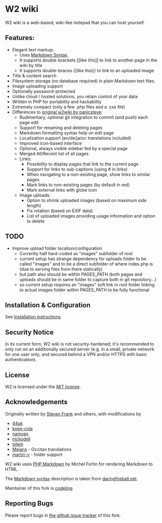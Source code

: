 # W2 wiki

W2 wiki is a web-based, wiki-like notepad that you can host yourself.


## Features:

- Elegant text markup:
    - Uses [Markdown Syntax](https://github.com/codeling/w2wiki/blob/master/pages/MarkdownSyntax.md).
    - It supports double-brackets [[like this]] to link to another page in the wiki by title
    - It supports double-braces {{like this}} to link to an uploaded image
- Title & content search
- Filesystem storage (no database required) in plain Markdown text files.
- Image uploading support
- Optionally password-protected
- Unlike cloud / hosted solutions, you retain control of your data
- Written in PHP for portability and hackability
- Extremely compact (only a few .php files and a .css file)
- Differences to [original w2wiki by panicsteve](https://github.com/panicsteve/w2wiki):
    - Rudimentary, optional git integration to commit (and push) each page edit
    - Support for renaming and deleting pages
    - Markdown formatting syntax help on edit page
    - Localization support (en/de/ja/oc translations included)
    - Improved icon-based interface
    - Optional, always visible sidebar fed by a special page
	- Merged All/Recent list of all pages
    - Links:
        - Possibility to display pages that link to the current page
        - Support for links to sub-captions (using # in links)
	    - When navigating to a non-existing page, show links to similar pages
	    - Mark links to non-existing pages (by default in red)
        - Mark external links with globe icon
	- Image uploads:
		- Option to shrink uploaded images (based on maximum side length)
		- Fix rotation (based on EXIF data)
		- List of uploaded images providing usage information and option to delete

## TODO

- Improve upload folder location/configuration
    - Currently half hard-coded as "images" subfolder of root
    - current setup has strange dependency for uploads folder to be called "images" and to be a direct subfolder of where index.php is (due to serving files from there statically)
    - but path also should be within PAGES\_PATH (both pagse and uploads should be in same folder to capture both in git repository...)
	- so current setup requires an "images" soft link in root folder linking to actual images folder within PAGES\_PATH to be fully functional

## Installation & Configuration

See [Installation instructions](https://github.com/codeling/w2wiki/blob/master/INSTALL.md).


## Security Notice

In its current form, W2 wiki is not security-hardened; it's recommended to only run on an additionally secured server (e.g. in a small, private network for one user only; and secured behind a VPN and/or HTTPS with basic authentication).


## License

W2 is licensed under the [MIT license](https://github.com/codeling/w2wiki/blob/master/LICENSE).


## Acknowledgements

Originally written by [Steven Frank](https://github.com/panicsteve/w2wiki) and others, with modifications by
- [44uk](https://github.com/44uk/w2wiki)
- [knee-cola](https://github.com/knee-cola/w2wiki)
- [namvan](https://github.com/namvan/w2wiki)
- [nickodell](https://github.com/nickodell/w2wiki)
- [pilem](https://github.com/pilem/w2)
- [Mejans](https://github.com/Mejans) - Occitan translations
- [martin-v](https://github.com/martin-v) - folder support

W2 wiki uses [PHP Markdown](https://github.com/michelf/php-markdown) by Michel Fortin for rendering Markdown to HTML.

The [Markdown syntax](https://github.com/codeling/w2wiki/blob/master/pages/MarkdownSyntax.md) description is taken from [daringfireball.net](https://daringfireball.net/projects/markdown/syntax).

Maintainer of this fork is [codeling](https://github.com/codeling/w2wiki).


## Reporting Bugs

Please report bugs in [the github issue tracker](https://github.com/codeling/w2wiki/issues) of this fork.

